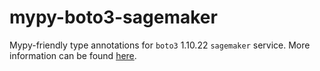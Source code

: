 # mypy-boto3-sagemaker

Mypy-friendly type annotations for `boto3` 1.10.22 `sagemaker` service.
More information can be found [here](https://github.com/vemel/mypy_boto3).